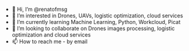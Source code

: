 - 👋 Hi, I’m @renatofmsg
- 👀 I’m interested in Drones, UAVs, logistic optimization, cloud services
- 🌱 I’m currently learning Machine Learning, Python, Workcloud, Picat
- 💞️ I’m looking to collaborate on Drones images processing, logistic optimization and cloud services
- 📫 How to reach me - by email

<!---
renatofmsg/renatofmsg is a ✨ special ✨ repository because its `README.md` (this file) appears on your GitHub profile.
You can click the Preview link to take a look at your changes.
--->

